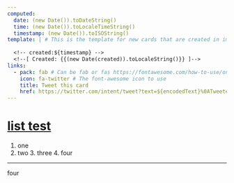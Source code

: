 ```yaml
---
computed:
  date: (new Date()).toDateString()
  time: (new Date()).toLocaleTimeString()
  timestamp: (new Date()).toISOString()
template: | # This is the template for new cards that are created in imdone
  
  <!-- created:${timestamp} -->
  <!--[ Created: {{(new Date(created)).toLocaleString()}} ]-->
links:
  - pack: fab # Can be fab or fas https://fontawesome.com/how-to-use/on-the-web/referencing-icons/basic-use
    icon: fa-twitter # The font-awesome icon to use
    title: Tweet this card
    href: https://twitter.com/intent/tweet?text=${encodedText}%0ATweeted%20with%20@imdoneio
---
```


# [list test](#DOING:0)
1. one
2. two
   3. three
   4. four
----
four
<!-- created:2020-04-11T03:38:46.183Z -->
<!--[ Created: {{(new Date(created)).toLocaleString()}} ]-->

